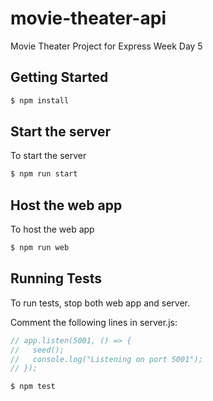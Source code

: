 # movie-theater-api
Movie Theater Project for Express Week Day 5

## Getting Started

```bash
$ npm install
```

## Start the server
To start the server

```bash
$ npm run start
```

## Host the web app
To host the web app
```bash
$ npm run web
```

## Running Tests
To run tests, stop both web app and server.

Comment the following lines in server.js:
```javascript
// app.listen(5001, () => {
//   seed();
//   console.log("Listening on port 5001");
// });
```

```bash
$ npm test
```
